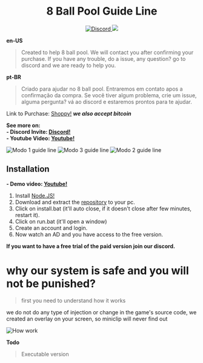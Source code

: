 <h1 align="center">8 Ball Pool Guide Line</h1>
<p align="center">
    <a href="https://discord.gg/CxG3f7S">
        <img src="https://img.shields.io/discord/675323046680330261.svg?label=Discord&logo=discord" alt="Discord"/>
    </a>
     <a href="https://shoppy.gg/product/NJzfO9I">
        <img src="https://img.shields.io/badge/Buy%20here-Shoppy-green">
    </a>
</p>

**en-US**
> Created to help 8 ball pool. We will contact you after confirming your purchase. If you have any trouble, do a issue, any question? go to discord and we are ready to help you.

**pt-BR**
> Criado para ajudar no 8 ball pool. Entraremos em contato apos a confirmação da compra. Se você tiver algum problema, crie um issue, alguma pergunta? vá ao discord e estaremos prontos para te ajudar.

Link to Purchase: [Shoppy!](https://shoppy.gg/product/NJzfO9I)
***we also accept bitcoin***

**See more on:**\
**- Discord Invite: [Discord!](https://discord.gg/CxG3f7S)**\
**- Youtube Video: [Youtube!](https://youtu.be/Lgy_c7YkUyA)**

![Modo 1 guide line](https://raw.githubusercontent.com/Felipefury/8-Ball-Pool-overlay/master/img/gifModo1.gif)
![Modo 3 guide line](https://raw.githubusercontent.com/Felipefury/8-Ball-Pool-overlay/master/img/gifModo3.gif)
![Modo 2 guide line](https://raw.githubusercontent.com/Felipefury/8-Ball-Pool-overlay/master/img/gifModo2.gif)

## Installation

**- Demo video: [Youtube!](https://youtu.be/s4fKPOYkkuU)**

1. Install [Node.JS!](https://nodejs.org/en/download/)
2. Download and extract the [repository](https://github.com/Felipefury/8-Ball-Pool-Hack-Guide-Line/archive/master.zip) to your pc.
3. Click on install.bat (it'll auto close, if it doesn't close after few minutes, restart it).
4. Click on run.bat (it'll open a window)
5. Create an account and login.
6. Now watch an AD and you have access to the free version.

**If you want to have a free trial of the paid version join our discord.**

# why our system is safe and you will not be punished?

> first you need to understand how it works

we do not do any type of injection or change in the game's source code, we created an overlay on your screen, so miniclip will never find out

![How work](https://raw.githubusercontent.com/Felipefury/8-Ball-Pool-overlay/master/img/howwork.gif)

**Todo**

> Executable version
